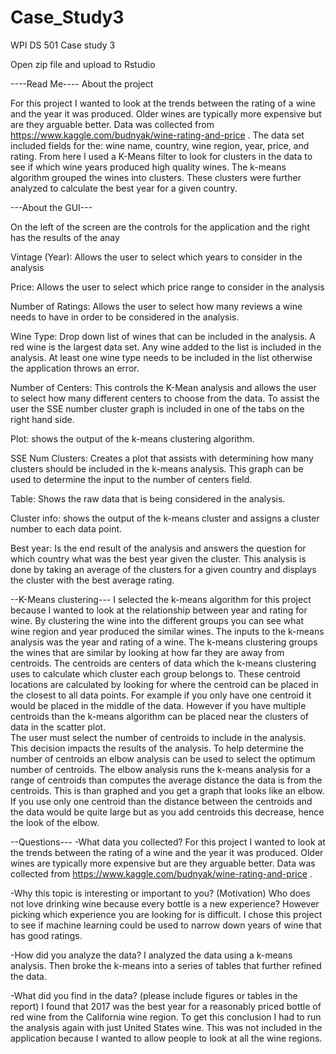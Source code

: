 # Case_Study3
WPI DS 501 Case study 3 

Open zip file and upload to Rstudio


----Read Me----
About the project 

For this project I wanted to look at the trends between the rating of a wine and the year it was produced.  Older wines are typically more expensive but are they arguable better.  Data was collected from https://www.kaggle.com/budnyak/wine-rating-and-price . The data set included fields for the: wine name, country, wine region, year, price, and rating. From here I used a K-Means filter to look for clusters in the data to see if which wine years produced high quality wines.   The k-means algorithm grouped the wines into clusters. These clusters were further analyzed to calculate the best year for a given country. 

---About the GUI--- 

On the left of the screen are the controls for the application and the right has the results of the anay
 
Vintage (Year): Allows the user to select which years to consider in the analysis
 
Price: Allows the user to select which price range to consider in the analysis 

Number of Ratings: Allows the user to select how many reviews a wine needs to have in order to be considered in the analysis.

Wine Type:  Drop down list of wines that can be included in the analysis. A red wine is the largest data set.  Any wine added to the list is included in the analysis.  At least one wine type needs to be included in the list otherwise the application throws an error. 

Number of Centers: This controls the K-Mean analysis and allows the user to select how many different centers to choose from the data.  To assist the user the SSE number cluster graph is included in one of the tabs on the right hand side. 

Plot: shows the output of the k-means clustering algorithm. 

SSE Num Clusters: Creates a plot that assists with determining how many clusters should be included in the k-means analysis. This graph can be used to determine the input to the number of centers field. 

Table: Shows the raw data that is being considered in the analysis. 

Cluster info: shows the output of the k-means cluster and assigns a cluster number to each data point. 

Best year: Is the end result of the analysis and answers the question for which country what was the best year given the cluster.    This analysis is done by taking an average of the clusters for a given country and displays the cluster with the best average rating. 

--K-Means clustering--- 
I selected the k-means algorithm for this project because I wanted to look at the relationship between year and rating for wine. By clustering the wine into the different groups you can see what wine region and year produced the similar wines.  The inputs to the k-means analysis was the year and rating of a wine.  The k-means clustering groups the wines that are similar by looking at how far they are away from centroids. The centroids are centers of data which the k-means clustering uses to calculate which cluster each group belongs to. These centroid locations are calculated by looking for where the centroid can be placed in the closest to all data points. For example if you only have one centroid it would be placed in the middle of the data. However if you have multiple centroids than the k-means algorithm can be placed near the clusters of data in the scatter plot.  
The user must select the number of centroids to include in the analysis. This decision impacts the results of the analysis. To help determine the number of centroids an elbow analysis can be used to select the optimum number of centroids.  The elbow analysis runs the k-means analysis for a range of centroids than computes the average distance the data is from the centroids. This is than graphed and you get a graph that looks like an elbow. If you use only one centroid than the distance between the centroids and the data would be quite large but as you add centroids this decrease, hence the look of the elbow. 

--Questions--- 
-What data you collected?
For this project I wanted to look at the trends between the rating of a wine and the year it was produced.  Older wines are typically more expensive but are they arguable better.  Data was collected from https://www.kaggle.com/budnyak/wine-rating-and-price .
 
-Why this topic is interesting or important to you? (Motivation)
Who does not love drinking wine because every bottle is a new experience?  However picking which experience you are looking for is difficult.  I chose this project to see if machine learning could be used to narrow down years of wine that has good ratings. 

-How did you analyze the data?
I analyzed the data using a k-means analysis. Then broke the k-means into a series of tables that further refined the data. 

-What did you find in the data? (please include figures or tables in the report)
I found that 2017 was the best year for a reasonably priced bottle of red wine from the California wine region.  To get this conclusion I had to run the analysis again with just United States wine. This was not included in the application because I wanted to allow people to look at all the wine regions. 

 

